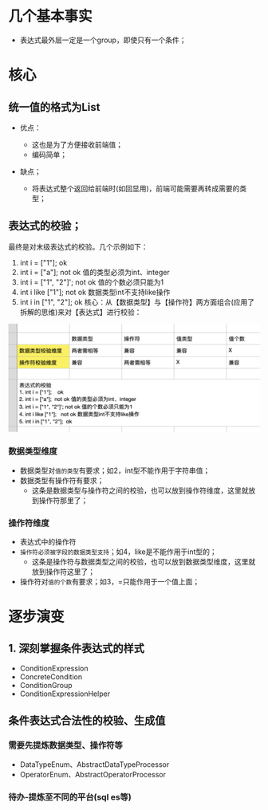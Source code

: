 # 几个基本事实
* 表达式最外层一定是一个group，即使只有一个条件；

# 核心
## 统一值的格式为List<String>
* 优点：
    * 这也是为了方便接收前端值；
    * 编码简单；
    
* 缺点；
    * 将表达式整个返回给前端时(如回显用)，前端可能需要再转成需要的类型；
    
## 表达式的校验；
最终是对末级表达式的校验。几个示例如下：
1. int i = ["1"];    ok
2. int i = ["a"];  not ok 值的类型必须为int、integer
3. int i = ["1", "2"]'; not ok 值的个数必须只能为1
4. int i like ["1"];   not ok 数据类型int不支持like操作
5. int i in ["1", "2"];  ok
核心：从【数据类型】与【操作符】两方面组合(应用了拆解的思维)来对【表达式】进行校验：
   
![建造者模式](https://github.com/jssgsy/java/raw/master/src/main/java/com/univ/common_business/condition_expression/valid_expression.png)

### 数据类型维度
* 数据类型对`值的类型`有要求；如2，int型不能作用于字符串值；
* 数据类型有操作符有要求；
    * 这条是数据类型与操作符之间的校验，也可以放到操作符维度，这里就放到操作符那里了；

### 操作符维度
* 表达式中的操作符
* `操作符必须被字段的数据类型支持`；如4，like是不能作用于int型的；
    * 这条是操作符与数据类型之间的校验，也可以放到数据类型维度，这里就放到操作符这里了；
* 操作符对`值的个数`有要求；如3，=只能作用于一个值上面；


# 逐步演变
## 1. 深刻掌握条件表达式的样式
* ConditionExpression
* ConcreteCondition
* ConditionGroup
* ConditionExpressionHelper

## 条件表达式合法性的校验、生成值
### 需要先提炼数据类型、操作符等
* DataTypeEnum、AbstractDataTypeProcessor
* OperatorEnum、AbstractOperatorProcessor

### 待办-提炼至不同的平台(sql es等)